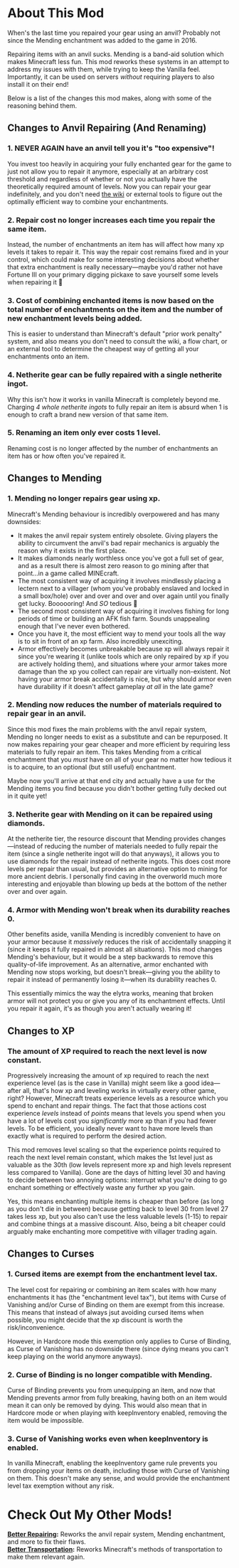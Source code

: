 # About This Mod

When's the last time you repaired your gear using an anvil? Probably not since the Mending enchantment was added to the game in 2016.

Repairing items with an anvil sucks. Mending is a band-aid solution which makes Minecraft less fun. This mod reworks these systems in an attempt to address my issues with them, while trying to keep the Vanilla feel. Importantly, it can be used on servers *without* requiring players to also install it on their end!

Below is a list of the changes this mod makes, along with some of the reasoning behind them.

## Changes to Anvil Repairing (And Renaming)

### 1. NEVER AGAIN have an anvil tell you it's "too expensive"!

You invest too heavily in acquiring your fully enchanted gear for the game to just not allow you to repair it anymore, especially at an arbitrary cost threshold and regardless of whether or not you actually have the theoretically required amount of levels. Now you can repair your gear indefinitely, and you don't need [the wiki](https://minecraft.wiki/w/Anvil_mechanics#Planning_the_enchanting_order) or external tools to figure out the optimally efficient way to combine your enchantments.
   
### 2. Repair cost no longer increases each time you repair the same item.

Instead, the number of enchantments an item has will affect how many xp levels it takes to repair it. This way the repair cost remains fixed and in your control, which could make for some interesting decisions about whether that extra enchantment is really necessary—maybe you'd rather not have Fortune III on your primary digging pickaxe to save yourself some levels when repairing it 🤔

### 3. Cost of combining enchanted items is now based on the total number of enchantments on the item and the number of new enchantment levels being added.

This is easier to understand than Minecraft's default "prior work penalty" system, and also means you don't need to consult the wiki, a flow chart, or an external tool to determine the cheapest way of getting all your enchantments onto an item.

### 4. Netherite gear can be fully repaired with a single netherite ingot.

Why this isn't how it works in vanilla Minecraft is completely beyond me. Charging *4 whole netherite ingots* to fully repair an item is absurd when 1 is enough to craft a brand new version of that same item.

### 5. Renaming an item only ever costs 1 level.

Renaming cost is no longer affected by the number of enchantments an item has or how often you've repaired it.

## Changes to Mending

### 1. Mending no longer repairs gear using xp.

Minecraft's Mending behaviour is incredibly overpowered and has many downsides:
 - It makes the anvil repair system entirely obsolete. Giving players the ability to circumvent the anvil's bad repair mechanics is arguably the reason why it exists in the first place.
 - It makes diamonds nearly worthless once you've got a full set of gear, and as a result there is almost zero reason to go mining after that point...in a game called MINEcraft.
 - The most consistent way of acquiring it involves mindlessly placing a lectern next to a villager (whom you've probably enslaved and locked in a small box/hole) over and over and over and over again until you finally get lucky. Boooooring! And *SO* tedious 🥱
 - The second most consistent way of acquiring it involves fishing for long periods of time or building an AFK fish farm. Sounds unappealing enough that I've never even bothered.
 - Once you have it, the most efficient way to mend your tools all the way is to sit in front of an xp farm. Also incredibly unexciting.
 - Armor effectively becomes unbreakable because xp will always repair it since you're wearing it (unlike tools which are only repaired by xp if you are actively holding them), and situations where your armor takes more damage than the xp you collect can repair are virtually non-existent. Not having your armor break accidentally is nice, but why should armor even have durability if it doesn't affect gameplay *at all* in the late game?
   
### 2. Mending now reduces the number of materials required to repair gear in an anvil.

Since this mod fixes the main problems with the anvil repair system, Mending no longer needs to exist as a substitute and can be repurposed. It now makes repairing your gear cheaper and more efficient by requiring less materials to fully repair an item. This takes Mending from a critical enchantment that you *must* have on all of your gear no matter how tedious it is to acquire, to an optional (but still useful) enchantment.

Maybe now you'll arrive at that end city and actually have a use for the Mending items you find because you didn't bother getting fully decked out in it quite yet!

### 3. Netherite gear with Mending on it can be repaired using diamonds.

At the netherite tier, the resource discount that Mending provides changes—instead of reducing the number of materials needed to fully repair the item (since a single netherite ingot will do that anyways), it allows you to use diamonds for the repair instead of netherite ingots. This does cost more levels per repair than usual, but provides an alternative option to mining for more ancient debris. I personally find caving in the overworld much more interesting and enjoyable than blowing up beds at the bottom of the nether over and over again.

### 4. Armor with Mending won't break when its durability reaches 0.

Other benefits aside, vanilla Mending is incredibly convenient to have on your armor because it *massively* reduces the risk of accidentally snapping it (since it keeps it fully repaired in almost all situations). This mod changes Mending's behaviour, but it would be a step backwards to remove this quality-of-life improvement. As an alternative, armor enchanted with Mending now stops working, but doesn't break—giving you the ability to repair it instead of permanently losing it—when its durability reaches 0.

This essentially mimics the way the elytra works, meaning that broken armor will not protect you or give you any of its enchantment effects. Until you repair it again, it's as though you aren't actually wearing it!

## Changes to XP

### The amount of XP required to reach the next level is now constant.

Progressively increasing the amount of xp required to reach the next experience level (as is the case in Vanilla) might seem like a good idea—after all, that's how xp and leveling works in virtually every other game, right? However, Minecraft treats experience levels as a resource which you spend to enchant and repair things. The fact that those actions cost experience *levels* instead of *points* means that levels you spend when you have a lot of levels cost you *significantly* more xp than if you had fewer levels. To be efficient, you ideally never want to have more levels than exactly what is required to perform the desired action.

This mod removes level scaling so that the experience points required to reach the next level remain constant, which makes the 1st level just as valuable as the 30th (low levels represent more xp and high levels represent less compared to Vanilla). Gone are the days of hitting level 30 and having to decide between two annoying options: interrupt what you're doing to go enchant something or effectively waste any further xp you gain.

Yes, this means enchanting multiple items is cheaper than before (as long as you don't die in between) because getting back to level 30 from level 27 takes less xp, but you also can't use the less valuable levels (1-15) to repair and combine things at a massive discount. Also, being a bit cheaper could arguably make enchanting more competitive with villager trading again.

## Changes to Curses

### 1. Cursed items are exempt from the enchantment level tax.

The level cost for repairing or combining an item scales with how many enchantments it has (the "enchantment level tax"), but items with Curse of Vanishing and/or Curse of Binding on them are exempt from this increase. This means that instead of always jsut avoiding cursed items when possible, you might decide that the xp discount is worth the risk/inconvenience.

However, in Hardcore mode this exemption only applies to Curse of Binding, as Curse of Vanishing has no downside there (since dying means you can't keep playing on the world anymore anyways).

### 2. Curse of Binding is no longer compatible with Mending.

Curse of Binding prevents you from unequipping an item, and now that Mending prevents armor from fully breaking, having both on an item would mean it can only be removed by dying. This would also mean that in Hardcore mode or when playing with keepInventory enabled, removing the item would be impossible.

### 3. Curse of Vanishing works even when keepInventory is enabled.

In vanilla Minecraft, enabling the keepInventory game rule prevents you from dropping your items on death, including those with Curse of Vanishing on them. This doesn't make any sense, and would provide the enchantment level tax exemption without any risk.

# Check Out My Other Mods!

**[Better Repairing](https://github.com/tom-weiland/better-repairing-mod):** Reworks the anvil repair system, Mending enchantment, and more to fix their flaws.<br>
**[Better Transportation](https://github.com/tom-weiland/better-transportation-mod):** Reworks Minecraft's methods of transportation to make them relevant again.